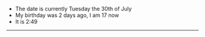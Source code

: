 
- The date is currently Tuesday the 30th of July
- My birthday was 2 days ago, I am 17 now
- It is 2:49

-----
